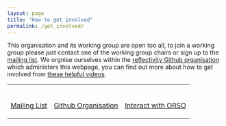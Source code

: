 ```yaml
---
layout: page
title: "How to get involved"
permalink: /get_involved/
---
```


This organisation and its working group are open too all, to join a working group please just contact one of the working group chairs or sign up to the [mailing list](https://reflectometry.us10.list-manage.com/subscribe/post?u=e7e953117fa45f665f9030aaa&amp;id=fa298202d4).
We orgnise ourselves within the [reflectivity Github organisation](https://github.com/reflectivity) which administers this webpage, you can find out more about how to get involved from [these helpful videos](/information/interact_with_orso/).


<!--
This is the table view for the different section
DO NOT EDIT UNLESS YOU KNOW THAT YOU ARE DOING
andrew.mccluskey@ess.eu
-->
<table class="tt">
  <tr class="tt">
    <td class="tt">
      <a class="tt" href="https://reflectometry.us10.list-manage.com/subscribe/post?u=e7e953117fa45f665f9030aaa&amp;id=fa298202d4">
        <i class="fas fa-envelope fa-5x"></i>
        <br>
        <p style="font-size:1.25rem text-align:center">Mailing List</p></a>
    </td>
    <td class="tt">
      <a class="tt" href="https://github.com/reflectivity">
        <i class="fab fa-github fa-5x"></i>
        <br>
        <p style="font-size:1.25rem text-align:center">Github Organisation</p></a>
    </td>
    <td class="tt">
      <a class="tt" href="../information/interact_with_orso/">
        <i class="fas fa-video fa-5x"></i>
        <br>
        <p style="font-size:1.25rem text-align:center">Interact with ORSO</p></a>
    </td>
  </tr>
</table>
